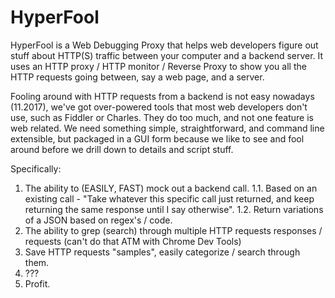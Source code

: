 # HyperFool

HyperFool is a Web Debugging Proxy that helps web developers figure out stuff about HTTP(S) traffic between your computer and a backend server. It uses an HTTP proxy / HTTP monitor / Reverse Proxy to show you all the HTTP requests going between, say a web page, and a server.

Fooling around with HTTP requests from a backend is not easy nowadays (11.2017), we've got over-powered tools that most web developers don't use, such as Fiddler or Charles. They do too much, and not one feature is web related. We need something simple, straightforward, and command line extensible, but packaged in a GUI form because we like to see and fool around before we drill down to details and script stuff.

Specifically:
1. The ability to (EASILY, FAST) mock out a backend call.
1.1. Based on an existing call - "Take whatever this specific call just returned, and keep returning the same response until I say otherwise".
1.2. Return variations of a JSON based on regex's / code.
2. The ability to grep (search) through multiple HTTP requests responses / requests (can't do that ATM with Chrome Dev Tools)
3. Save HTTP requests "samples", easily categorize / search through them.
4. ???
5. Profit.
